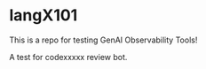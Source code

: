 # langX101

This is a repo for testing GenAI Observability Tools!

A test for codexxxxx review bot.
